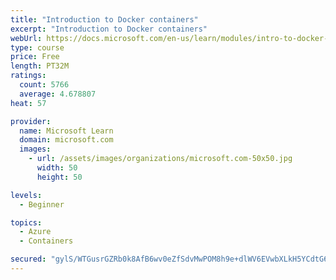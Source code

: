 ```yaml
---
title: "Introduction to Docker containers"
excerpt: "Introduction to Docker containers"
webUrl: https://docs.microsoft.com/en-us/learn/modules/intro-to-docker-containers/
type: course
price: Free
length: PT32M
ratings:
  count: 5766
  average: 4.678807
heat: 57

provider:
  name: Microsoft Learn
  domain: microsoft.com
  images:
    - url: /assets/images/organizations/microsoft.com-50x50.jpg
      width: 50
      height: 50

levels:
  - Beginner

topics:
  - Azure
  - Containers

secured: "gylS/WTGusrGZRb0k8AfB6wv0eZfSdvMwPOM8h9e+dlWV6EVwbXLkH5YCdtG6KmbY2pAWffZ/2o10+2RvX9IP+me/0EW68upOOMqCJxrduJpxgBpouWc7rJwST5ZZCCNfbIX36OSoyeD4Bq/g0oQGI3Qj9P68kir5Ls6vq2HJzAI0HlfU1ME1DU+/Ah1VeWTwE1kw0vK0tnTkydpv7rpcR3XWPKrgZVBpgvTyvJM3ofN1g4oJPQvKuYsxOVvGn5dU/5iqSiIZO8fIE0rjSJGPX9WPBUC7LF3QvuEv303Ze7oMZ5iewth7KJ1MTQX3lJxY+6VZ2M91q4bUVAgMvX+mO+9fnkG8BKnrbT6AYQtkjn3irve6z23dNy9nL/1go/q5/rDoK3rzkAas0Gw8ZjD2erbJBmDeupayyBgj4z7s0A=;PU89quQLcTs7niGSkQQPwA=="
---
```


